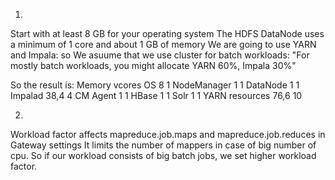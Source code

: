 1. 
Start with at least 8 GB for your operating system
The HDFS DataNode uses a minimum of 1 core and about 1 GB of memory
We are going to use YARN and Impala: so 
We asuume that we use cluster for batch workloads:
 "For mostly batch workloads, you might allocate YARN 60%, Impala 30%"

So the result is:
	Memory	vcores
OS	8	1
NodeManager	1	1
DataNode	1	1
Impalad	38,4	4
CM Agent	1	1
HBase	1	1
Solr	1	1
YARN resources	76,6	10


2. 
Workload factor affects mapreduce.job.maps and mapreduce.job.reduces in Gateway settings
It limits the number of mappers in case of big number of cpu. 
So if our workload consists of big batch jobs, we set higher workload factor. 

 